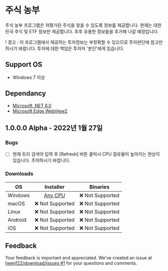 # 주식 농부

주식 농부 프로그램은 저평가된 주식을 찾을 수 있도록 정보를 제공합니다. 현재는 대한민국 주식 및 ETF 정보만 제공합니다. 추후 유용한 정보들을 추가해 나갈 예정입니다.

! 경고 : 이 프로그램에서 제공하는 투자정보는 부정확할 수 있으므로 투자판단에 참고만 하시기 바랍니다. 투자에 대한 책임은 투자자 '본인'에게 있습니다.

## Support OS

- Windows 7 이상

## Dependancy

- [Microsoft .NET 6.0][download-dotnet-6.0.1-desktop-runtime]
- [Microsoft Edge WebView2][download-webview2]

## 1.0.0.0 Alpha - 2022년 1월 27일

### Bugs

- [ ] 현재 트리 검색어 입력 후 [Refresh] 버튼 클릭시 CPU 점유율이 높아지는 현상이 있습니다. 주의하시기 바랍니다.

### Downloads

| OS        | Installer | Binaries |
| --------- | :-------: | :------: |
| Windows   | [Any CPU][setup-gtools-stockfarmer-1.0.0.0-alpha.exe] | ❌ Not Supported |
| macOS     | ❌ Not Supported | ❌ Not Supported |
| Linux     | ❌ Not Supported | ❌ Not Supported |
| Android   | ❌ Not Supported | ❌ Not Supported |
| iOS       | ❌ Not Supported | ❌ Not Supported |

## Feedback

Your feedback is important and appreciated. We've created an issue at [heenf22/download/issues #1](https://github.com/heenf22/download/issues/1) for your questions and comments.

[//]: # ( Download link )
[setup-gtools-stockfarmer-1.0.0.0-alpha.exe]: https://github.com/heenf22/download/blob/main/stockfarmer/alpha/setup-gtools-stockfarmer-1.0.0.0-alpha.exe

[//]: # ( Dependancy link )
[download-dotnet-6.0.1-desktop-runtime]: https://dotnet.microsoft.com/en-us/download/dotnet/6.0
[download-webview2]: https://developer.microsoft.com/en-us/microsoft-edge/webview2/